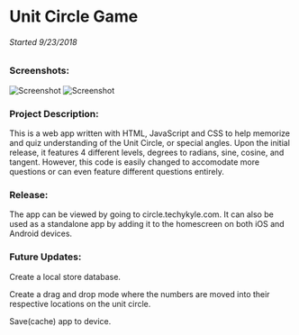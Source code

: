 # Unit Circle Game
###### Started 9/23/2018

### Screenshots:
![Screenshot](https://kylerolson.github.io/Unit-Circle/Screenshot.png)
![Screenshot](https://kylerolson.github.io/Unit-Circle/Screenshot2.png)

  
### Project Description:
This is a web app written with HTML, JavaScript and CSS to help memorize and quiz understanding of the Unit Circle, or special angles. Upon the initial release, it features 4 different levels, degrees to radians, sine, cosine, and tangent. However, this code is easily changed to accomodate more questions or can even feature different questions entirely.

### Release:
The app can be viewed by going to circle.techykyle.com. It can also be used as a standalone app by adding it to the homescreen on both iOS and Android devices.

### Future Updates:
Create a local store database.

Create a drag and drop mode where the numbers are moved into their respective locations on the unit circle.

Save(cache) app to device.
